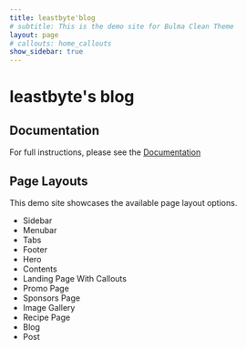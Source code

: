 ```yaml
---
title: leastbyte'blog
# subtitle: This is the demo site for Bulma Clean Theme
layout: page
# callouts: home_callouts
show_sidebar: true
---
```


# leastbyte's blog


## Documentation

For full instructions, please see the [Documentation](/bulma-clean-theme/docs/)

## Page Layouts

This demo site showcases the available page layout options. 

* Sidebar
* Menubar
* Tabs
* Footer
* Hero
* Contents
* Landing Page With Callouts
* Promo Page
* Sponsors Page
* Image Gallery
* Recipe Page
* Blog
* Post

